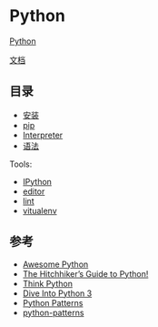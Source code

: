 # Python

[Python](http://python.org/)

[文档](https://docs.python.org/)

## 目录

- [安装](install.md)
- [pip](pip.md)
- [Interpreter](interpreter.md)
- [语法](lang/index.md)

Tools:

- [IPython](tools/ipython.md)
- [editor](tools/editor.md)
- [lint](tools/lint.md)
- [vitualenv](tools/vitualenv.md)

<!--
Standard Library:

- [sys 系统信息](libs/sys.md)
- [os 文件系统](libs/os.md)
- [re 正则表达式](libs/re.md)
- [datetime 日期时间](libs/datetime.md)

Third Library:

- [pytest 测试框架](libs/pytest.md)
-->


## 参考

- [Awesome Python](https://github.com/vinta/awesome-python)
- [The Hitchhiker’s Guide to Python!](http://docs.python-guide.org/)
- [Think Python](http://greenteapress.com/wp/think-python-2e/)
- [Dive Into Python 3](http://getpython3.com/diveintopython3/)
- [Python Patterns](http://matthiaseisen.com/)
- [python-patterns](https://github.com/faif/python-patterns)
